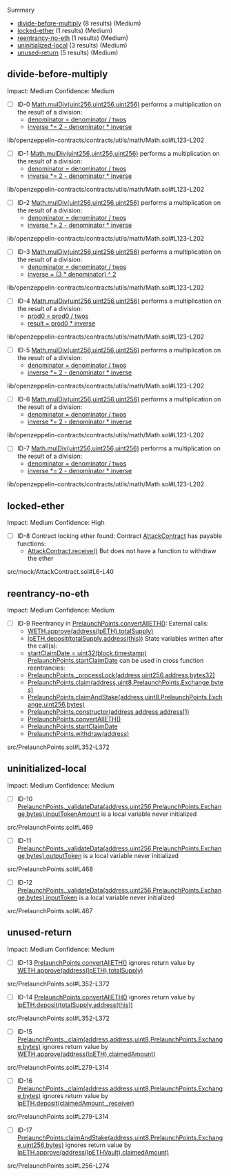Summary
 - [divide-before-multiply](#divide-before-multiply) (8 results) (Medium)
 - [locked-ether](#locked-ether) (1 results) (Medium)
 - [reentrancy-no-eth](#reentrancy-no-eth) (1 results) (Medium)
 - [uninitialized-local](#uninitialized-local) (3 results) (Medium)
 - [unused-return](#unused-return) (5 results) (Medium)
## divide-before-multiply
Impact: Medium
Confidence: Medium
 - [ ] ID-0
[Math.mulDiv(uint256,uint256,uint256)](lib/openzeppelin-contracts/contracts/utils/math/Math.sol#L123-L202) performs a multiplication on the result of a division:
	- [denominator = denominator / twos](lib/openzeppelin-contracts/contracts/utils/math/Math.sol#L169)
	- [inverse *= 2 - denominator * inverse](lib/openzeppelin-contracts/contracts/utils/math/Math.sol#L190)

lib/openzeppelin-contracts/contracts/utils/math/Math.sol#L123-L202


 - [ ] ID-1
[Math.mulDiv(uint256,uint256,uint256)](lib/openzeppelin-contracts/contracts/utils/math/Math.sol#L123-L202) performs a multiplication on the result of a division:
	- [denominator = denominator / twos](lib/openzeppelin-contracts/contracts/utils/math/Math.sol#L169)
	- [inverse *= 2 - denominator * inverse](lib/openzeppelin-contracts/contracts/utils/math/Math.sol#L193)

lib/openzeppelin-contracts/contracts/utils/math/Math.sol#L123-L202


 - [ ] ID-2
[Math.mulDiv(uint256,uint256,uint256)](lib/openzeppelin-contracts/contracts/utils/math/Math.sol#L123-L202) performs a multiplication on the result of a division:
	- [denominator = denominator / twos](lib/openzeppelin-contracts/contracts/utils/math/Math.sol#L169)
	- [inverse *= 2 - denominator * inverse](lib/openzeppelin-contracts/contracts/utils/math/Math.sol#L188)

lib/openzeppelin-contracts/contracts/utils/math/Math.sol#L123-L202


 - [ ] ID-3
[Math.mulDiv(uint256,uint256,uint256)](lib/openzeppelin-contracts/contracts/utils/math/Math.sol#L123-L202) performs a multiplication on the result of a division:
	- [denominator = denominator / twos](lib/openzeppelin-contracts/contracts/utils/math/Math.sol#L169)
	- [inverse = (3 * denominator) ^ 2](lib/openzeppelin-contracts/contracts/utils/math/Math.sol#L184)

lib/openzeppelin-contracts/contracts/utils/math/Math.sol#L123-L202


 - [ ] ID-4
[Math.mulDiv(uint256,uint256,uint256)](lib/openzeppelin-contracts/contracts/utils/math/Math.sol#L123-L202) performs a multiplication on the result of a division:
	- [prod0 = prod0 / twos](lib/openzeppelin-contracts/contracts/utils/math/Math.sol#L172)
	- [result = prod0 * inverse](lib/openzeppelin-contracts/contracts/utils/math/Math.sol#L199)

lib/openzeppelin-contracts/contracts/utils/math/Math.sol#L123-L202


 - [ ] ID-5
[Math.mulDiv(uint256,uint256,uint256)](lib/openzeppelin-contracts/contracts/utils/math/Math.sol#L123-L202) performs a multiplication on the result of a division:
	- [denominator = denominator / twos](lib/openzeppelin-contracts/contracts/utils/math/Math.sol#L169)
	- [inverse *= 2 - denominator * inverse](lib/openzeppelin-contracts/contracts/utils/math/Math.sol#L192)

lib/openzeppelin-contracts/contracts/utils/math/Math.sol#L123-L202


 - [ ] ID-6
[Math.mulDiv(uint256,uint256,uint256)](lib/openzeppelin-contracts/contracts/utils/math/Math.sol#L123-L202) performs a multiplication on the result of a division:
	- [denominator = denominator / twos](lib/openzeppelin-contracts/contracts/utils/math/Math.sol#L169)
	- [inverse *= 2 - denominator * inverse](lib/openzeppelin-contracts/contracts/utils/math/Math.sol#L191)

lib/openzeppelin-contracts/contracts/utils/math/Math.sol#L123-L202


 - [ ] ID-7
[Math.mulDiv(uint256,uint256,uint256)](lib/openzeppelin-contracts/contracts/utils/math/Math.sol#L123-L202) performs a multiplication on the result of a division:
	- [denominator = denominator / twos](lib/openzeppelin-contracts/contracts/utils/math/Math.sol#L169)
	- [inverse *= 2 - denominator * inverse](lib/openzeppelin-contracts/contracts/utils/math/Math.sol#L189)

lib/openzeppelin-contracts/contracts/utils/math/Math.sol#L123-L202


## locked-ether
Impact: Medium
Confidence: High
 - [ ] ID-8
Contract locking ether found:
	Contract [AttackContract](src/mock/AttackContract.sol#L6-L40) has payable functions:
	 - [AttackContract.receive()](src/mock/AttackContract.sol#L28-L39)
	But does not have a function to withdraw the ether

src/mock/AttackContract.sol#L6-L40


## reentrancy-no-eth
Impact: Medium
Confidence: Medium
 - [ ] ID-9
Reentrancy in [PrelaunchPoints.convertAllETH()](src/PrelaunchPoints.sol#L352-L372):
	External calls:
	- [WETH.approve(address(lpETH),totalSupply)](src/PrelaunchPoints.sol#L362)
	- [lpETH.deposit(totalSupply,address(this))](src/PrelaunchPoints.sol#L363)
	State variables written after the call(s):
	- [startClaimDate = uint32(block.timestamp)](src/PrelaunchPoints.sol#L369)
	[PrelaunchPoints.startClaimDate](src/PrelaunchPoints.sol#L47) can be used in cross function reentrancies:
	- [PrelaunchPoints._processLock(address,uint256,address,bytes32)](src/PrelaunchPoints.sol#L199-L225)
	- [PrelaunchPoints.claim(address,uint8,PrelaunchPoints.Exchange,bytes)](src/PrelaunchPoints.sol#L238-L245)
	- [PrelaunchPoints.claimAndStake(address,uint8,PrelaunchPoints.Exchange,uint256,bytes)](src/PrelaunchPoints.sol#L256-L274)
	- [PrelaunchPoints.constructor(address,address,address[])](src/PrelaunchPoints.sol#L115-L136)
	- [PrelaunchPoints.convertAllETH()](src/PrelaunchPoints.sol#L352-L372)
	- [PrelaunchPoints.startClaimDate](src/PrelaunchPoints.sol#L47)
	- [PrelaunchPoints.withdraw(address)](src/PrelaunchPoints.sol#L322-L344)

src/PrelaunchPoints.sol#L352-L372


## uninitialized-local
Impact: Medium
Confidence: Medium
 - [ ] ID-10
[PrelaunchPoints._validateData(address,uint256,PrelaunchPoints.Exchange,bytes).inputTokenAmount](src/PrelaunchPoints.sol#L469) is a local variable never initialized

src/PrelaunchPoints.sol#L469


 - [ ] ID-11
[PrelaunchPoints._validateData(address,uint256,PrelaunchPoints.Exchange,bytes).outputToken](src/PrelaunchPoints.sol#L468) is a local variable never initialized

src/PrelaunchPoints.sol#L468


 - [ ] ID-12
[PrelaunchPoints._validateData(address,uint256,PrelaunchPoints.Exchange,bytes).inputToken](src/PrelaunchPoints.sol#L467) is a local variable never initialized

src/PrelaunchPoints.sol#L467


## unused-return
Impact: Medium
Confidence: Medium
 - [ ] ID-13
[PrelaunchPoints.convertAllETH()](src/PrelaunchPoints.sol#L352-L372) ignores return value by [WETH.approve(address(lpETH),totalSupply)](src/PrelaunchPoints.sol#L362)

src/PrelaunchPoints.sol#L352-L372


 - [ ] ID-14
[PrelaunchPoints.convertAllETH()](src/PrelaunchPoints.sol#L352-L372) ignores return value by [lpETH.deposit(totalSupply,address(this))](src/PrelaunchPoints.sol#L363)

src/PrelaunchPoints.sol#L352-L372


 - [ ] ID-15
[PrelaunchPoints._claim(address,address,uint8,PrelaunchPoints.Exchange,bytes)](src/PrelaunchPoints.sol#L279-L314) ignores return value by [WETH.approve(address(lpETH),claimedAmount)](src/PrelaunchPoints.sol#L310)

src/PrelaunchPoints.sol#L279-L314


 - [ ] ID-16
[PrelaunchPoints._claim(address,address,uint8,PrelaunchPoints.Exchange,bytes)](src/PrelaunchPoints.sol#L279-L314) ignores return value by [lpETH.deposit(claimedAmount,_receiver)](src/PrelaunchPoints.sol#L311)

src/PrelaunchPoints.sol#L279-L314


 - [ ] ID-17
[PrelaunchPoints.claimAndStake(address,uint8,PrelaunchPoints.Exchange,uint256,bytes)](src/PrelaunchPoints.sol#L256-L274) ignores return value by [lpETH.approve(address(lpETHVault),claimedAmount)](src/PrelaunchPoints.sol#L270)

src/PrelaunchPoints.sol#L256-L274


